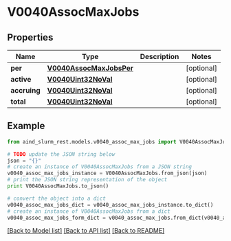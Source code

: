 # V0040AssocMaxJobs


## Properties

Name | Type | Description | Notes
------------ | ------------- | ------------- | -------------
**per** | [**V0040AssocMaxJobsPer**](V0040AssocMaxJobsPer.md) |  | [optional] 
**active** | [**V0040Uint32NoVal**](V0040Uint32NoVal.md) |  | [optional] 
**accruing** | [**V0040Uint32NoVal**](V0040Uint32NoVal.md) |  | [optional] 
**total** | [**V0040Uint32NoVal**](V0040Uint32NoVal.md) |  | [optional] 

## Example

```python
from aind_slurm_rest.models.v0040_assoc_max_jobs import V0040AssocMaxJobs

# TODO update the JSON string below
json = "{}"
# create an instance of V0040AssocMaxJobs from a JSON string
v0040_assoc_max_jobs_instance = V0040AssocMaxJobs.from_json(json)
# print the JSON string representation of the object
print V0040AssocMaxJobs.to_json()

# convert the object into a dict
v0040_assoc_max_jobs_dict = v0040_assoc_max_jobs_instance.to_dict()
# create an instance of V0040AssocMaxJobs from a dict
v0040_assoc_max_jobs_form_dict = v0040_assoc_max_jobs.from_dict(v0040_assoc_max_jobs_dict)
```
[[Back to Model list]](../README.md#documentation-for-models) [[Back to API list]](../README.md#documentation-for-api-endpoints) [[Back to README]](../README.md)


